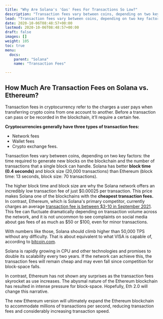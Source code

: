 ```yaml
---
title: "Why Are Solana's 'Gas' Fees For Transactions So Low?"
description: "Transaction fees vary between coins, depending on two key factors: the time required to generate new blocks on the blockchain and the number of transactions that a single block can handle."
lead: "Transaction fees vary between coins, depending on two key factors: the time required to generate new blocks on the blockchain and the number of transactions that a single block can handle."
date: 2020-10-06T08:48:57+00:00
lastmod: 2020-10-06T08:48:57+00:00
draft: false
images: []
weight: 105
toc: true
menu:
  docs:
    parent: "Solana"
    name: "Transaction Fees"

---
```


## How Much Are Transaction Fees on Solana vs. Ethereum?

Transaction fees in cryptocurrency refer to the charges a user pays when transferring crypto coins from one account to another. Before a transaction can pass or be recorded in the blockchain, it’ll require a certain fee.

**Cryptocurrencies generally have three types of transaction fees:**

- Network fees
- Wallet fees
- Crypto exchange fees.

Transaction fees vary between coins, depending on two key factors: the time required to generate new blocks on the blockchain and the number of transactions that a single block can handle. Solana has better **block time (0.4 seconds)** and block size (20,000 transactions) than Ethereum (block time: 13 seconds, block size: 70 transactions).

The higher block time and block size are why the Solana network offers an incredibly low transaction fee of just $0.00025 per transaction. This price makes Solana one of the blockchains with the **cheapest transaction fees.** In contrast, Ethereum, which is Solana's primary competitor, currently charges an average [transaction fee is between $3-10 in September 2021](https://ycharts.com/indicators/ethereum_average_transaction_fee). This fee can fluctuate dramatically depending on transaction volume across the network, and it is not uncommon to see complaints on social media about gas fees of as much as $50 or $100, even for minor transactions.

With numbers like those, Solana should climb higher than 50,000 TPS without any difficulty. That is about equivalent to what VISA is capable of, according to [bitcoin.com](https://news.bitcoin.com/no-visa-doesnt-handle-24000-tps-and-neither-does-your-pet-blockchain/).

Solana is rapidly growing in CPU and other technologies and promises to double its scalability every two years. If the network can achieve this, the transaction fees will remain cheap and may even fall since competition for block-space falls.

In contrast, Ethereum has not shown any surprises as the transaction fees skyrocket as use increases. The abysmal nature of the Ethereum blockchain has resulted in intense pressure for block-space. Hopefully, Eth 2.0 will change this narrative.

The new Ethereum version will ultimately expand the Ethereum blockchain to accommodate millions of transactions per second, reducing transaction fees and considerably increasing transaction speed.

